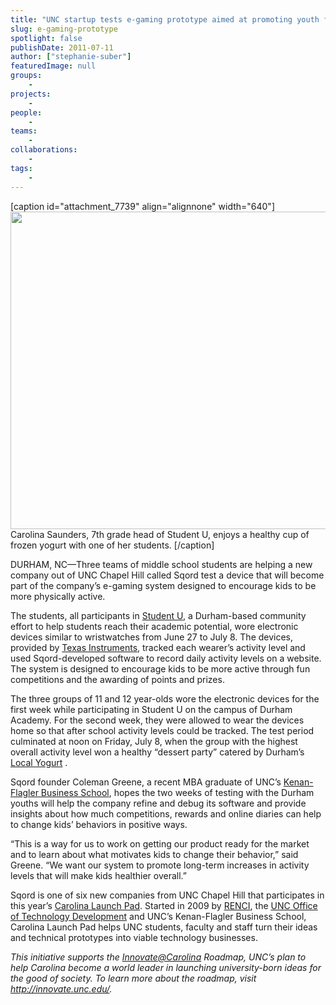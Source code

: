 ```yaml
---
title: "UNC startup tests e-gaming prototype aimed at promoting youth fitness"
slug: e-gaming-prototype
spotlight: false
publishDate: 2011-07-11
author: ["stephanie-suber"]
featuredImage: null
groups:
    - 
projects:
    - 
people:
    - 
teams: 
    - 
collaborations:
    - 
tags:
    -
---
```


<!-- tags: ["Carolina Launch Pad","Sqord","Student U"] -->

[caption id="attachment_7739" align="alignnone" width="640"]<a href="https://www.renci.org/wp-content/uploads/2011/07/studentU_630X500.jpg"><img class="wp-image-7739 size-full" title="UNC Gillings School of Global Public Health map" src="https://www.renci.org/wp-content/uploads/2011/07/studentU_630X500.jpg" alt="" width="640" height="508" /></a> Carolina Saunders, 7th grade head of Student U, enjoys a healthy cup of frozen yogurt with one of her students. [/caption]

DURHAM, NC—Three teams of middle school students are helping a new company out of UNC Chapel Hill called Sqord test a device that will become part of the company’s e-gaming system designed to encourage kids to be more physically active. <!--more-->

The students, all participants in <a href="http://www.studentudurham.org/">Student U</a>, a Durham-based community effort to help students reach their academic potential, wore electronic devices similar to wristwatches from June 27 to July 8. The devices, provided by <a href="http://www.ti.com/?DCMP=TIHeaderTracking&amp;HQS=Other+OT+hdr_home">Texas Instruments</a>, tracked each wearer’s activity level and used Sqord-developed software to record daily activity levels on a website. The system is designed to encourage kids to be more active through fun competitions and the awarding of points and prizes.



The three groups of 11 and 12 year-olds wore the electronic devices for the first week while participating in Student U on the campus of Durham Academy. For the second week, they were allowed to wear the devices home so that after school activity levels could be tracked. The test period culminated at noon on Friday, July 8, when the group with the highest overall activity level won a healthy “dessert party” catered by Durham’s <a href="http://www.localyogurt.com/index.html">Local Yogurt</a> .

Sqord founder Coleman Greene, a recent MBA graduate of UNC’s <a href="http://www.kenan-flagler.unc.edu/">Kenan-Flagler Business School</a>, hopes the two weeks of testing with the Durham youths will help the company refine and debug its software and provide insights about how much competitions, rewards and online diaries can help to change kids’ behaviors in positive ways.

“This is a way for us to work on getting our product ready for the market and to learn about what motivates kids to change their behavior,” said Greene. “We want our system to promote long-term increases in activity levels that will make kids healthier overall.”

Sqord is one of six new companies from UNC Chapel Hill that participates in this year’s <a href="http://www.carolinalaunchpad.org/">Carolina Launch Pad</a>. Started in 2009 by <a href="https://www.renci.org/">RENCI</a>, the <a href="http://otd.unc.edu/">UNC Office of Technology Development</a> and UNC’s Kenan-Flagler Business School, Carolina Launch Pad helps UNC students, faculty and staff turn their ideas and technical prototypes into viable technology businesses.

<em> This initiative supports the <a href="mailto:Innovate@Carolina">Innovate@Carolina</a> Roadmap, UNC’s plan to help Carolina become a world leader in launching university-born ideas for the good of society. To learn more about the roadmap, visit </em><em><a href="http://innovate.unc.edu/">http://innovate.unc.edu/</a>.</em>
